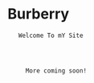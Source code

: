 # Burberry

       Welcome To mY Site
        
        
        
        
         More coming soon!
